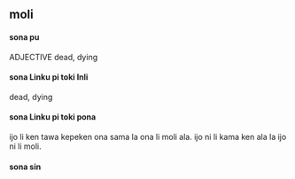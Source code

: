 ## moli

#### sona pu

ADJECTIVE dead, dying

#### sona Linku pi toki Inli

dead, dying

#### sona Linku pi toki pona

ijo li ken tawa kepeken ona sama la ona li moli ala. ijo ni li kama ken ala la ijo ni li moli.

#### sona sin


